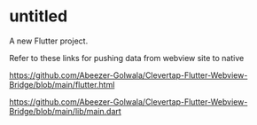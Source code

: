 # untitled

A new Flutter project.

Refer to these links for pushing data from webview site to native

https://github.com/Abeezer-Golwala/Clevertap-Flutter-Webview-Bridge/blob/main/flutter.html

https://github.com/Abeezer-Golwala/Clevertap-Flutter-Webview-Bridge/blob/main/lib/main.dart

